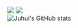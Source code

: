 <a href="https://blog.naver.com/eggzuxi99" target="_blank"><img src="https://img.shields.io/badge/BLOG-03C75A?style=for-the-badge&logo=naver&logoColor=ffffff"/></a>
<img src="https://img.shields.io/badge/EMAIL-EA4335?style=for-the-badge&logo=gmail&logoColor=ffffff"/>
<br />
![Juhui's GitHub stats](https://github-readme-stats.vercel.app/api?username=eggzuxi&show_icons=true&theme=vue)

<!--
**eggzuxi/eggzuxi** is a ✨ _special_ ✨ repository because its `README.md` (this file) appears on your GitHub profile.

Here are some ideas to get you started:

- 🔭 I’m currently working on ...
- 🌱 I’m currently learning ...
- 👯 I’m looking to collaborate on ...
- 🤔 I’m looking for help with ...
- 💬 Ask me about ...
- 📫 How to reach me: ...
- 😄 Pronouns: ...
- ⚡ Fun fact: ...
-->
